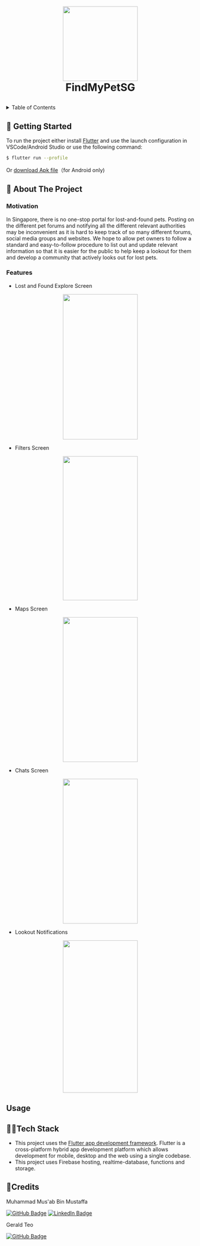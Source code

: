 <h1>
<p align="center">
  <img src = "https://user-images.githubusercontent.com/70519015/183803055-f93b485b-91da-4d1e-a99a-fd79658563f8.png" width="200" height="200">
  <br>FindMyPetSG
</h1>

<!-- TABLE OF CONTENTS -->
<details>
  <summary>Table of Contents</summary>
  <ol>
    <li><a href="#rocket-getting-started">Getting Started</a></li>
    <li>
      <a href="#monocle_face-about-the-project">About The Project</a>
      <ul>
        <li><a href="#motivation">Motivation</a></li>
        <li><a href="#features">Features</a></li>
      </ul>
    </li>
    <li><a href="#usage">Usage</a></li>
    <li><a href="#technologisttech-stack">Tech Stack</a></li>
    <li><a href="#scrollcredits">Credits</a></li>
  </ol>
</details>

<!-- GETTING STARTED -->
## :rocket: Getting Started 

To run the project either install [Flutter](https://flutter.io/docs/get-started/install) and use the launch configuration in VSCode/Android Studio or use the following command:

```sh
$ flutter run --profile
```

Or [download Apk file](https://drive.google.com/file/d/1h4oqJ7LA9VD4KLXBRFbbHwUWWtUVhZrN/view?usp=sharing)（for Android only)
<!-- ABOUT THE PROJECT -->
## :monocle_face: About The Project


### Motivation
In Singapore, there is no one-stop portal for lost-and-found pets. Posting on the different pet forums and notifying all the different relevant authorities may be inconvenient as it is hard to keep track of so many different forums, social media groups and websites. We hope to allow pet owners to follow a standard and easy-to-follow procedure to list out and update relevant information so that it is easier for the public to help keep a lookout for them and develop a community that actively looks out for lost pets.

### Features
- Lost and Found Explore Screen 

<p align="center"> 
  <img src="assets/gifs/explore_screen.gif" height="389px" width="200">
</p>

- Filters Screen 

<p align="center"> 
  <img src="assets/gifs/filter_screen.gif" height="386px" width="200">
</p>

- Maps Screen 

<p align="center"> 
  <img src="assets/gifs/maps_screen.gif" height="388px" width="200">
</p>

- Chats Screen
<p align="center"> 
  <img src="assets/gifs/messages_screen.gif" height="388px" width="200">
</p>

- Lookout Notifications
<p align="center"> 
  <img src="assets/gifs/lookout_notifications.gif" height="408px" width="200">
</p>

<!-- USAGE EXAMPLES -->
## Usage

<!-- TECH STACK -->
## :technologist:Tech Stack
- This project uses the [Flutter app development framework](https://flutter.dev/). Flutter is a cross-platform hybrid app development platform which allows development for mobile, desktop and the web using a single codebase.
- This project uses Firebase hosting, realtime-database, functions and storage.

<!-- CREDITS -->
## :scroll:Credits
Muhammad Mus'ab Bin Mustaffa

[![GitHub Badge](https://img.shields.io/badge/GitHub-100000?style=for-the-badge&logo=github&logoColor=white)](https://github.com/MuhdMusab)
[![LinkedIn Badge](https://img.shields.io/badge/LinkedIn-0077B5?style=for-the-badge&logo=linkedin&logoColor=white)](https://www.linkedin.com/in/musab-mustaffa)

Gerald Teo

[![GitHub Badge](https://img.shields.io/badge/GitHub-100000?style=for-the-badge&logo=github&logoColor=white)](https://github.com/jialatteo)

